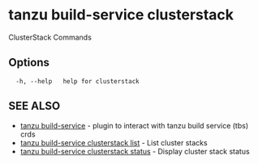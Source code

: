# tanzu build-service clusterstack

ClusterStack Commands

## Options

```console
  -h, --help   help for clusterstack
```

## SEE ALSO

* [tanzu build-service](tanzu_build-service.hbs.md)	 - plugin to interact with tanzu build service (tbs) crds
* [tanzu build-service clusterstack list](tanzu_build-service_clusterstack_list.hbs.md)	 - List cluster stacks
* [tanzu build-service clusterstack status](tanzu_build-service_clusterstack_status.hbs.md)	 - Display cluster stack status
